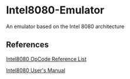 # Intel8080-Emulator
An emulator based on the Intel 8080 architecture


## References
[Intel8080 OpCode Reference List](http://emulator101.com/)

[Intel8080 User's Manual](http://www.nj7p.info/Manuals/PDFs/Intel/9800153B.pdf)
